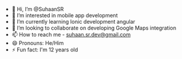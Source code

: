- 👋 Hi, I’m @SuhaanSR
- 👀 I’m interested in mobile app development
- 🌱 I’m currently learning Ionic development angular
- 💞️ I’m looking to collaborate on developing Google Maps integration
- 📫 How to reach me - suhaan.sr.dev@gmail.com
- 😄 Pronouns: He/Him
- ⚡ Fun fact: I'm 12 years old

<!---
SuhaanSR/SuhaanSR is a ✨ special ✨ repository because its `README.md` (this file) appears on your GitHub profile.
You can click the Preview link to take a look at your changes.
--->
